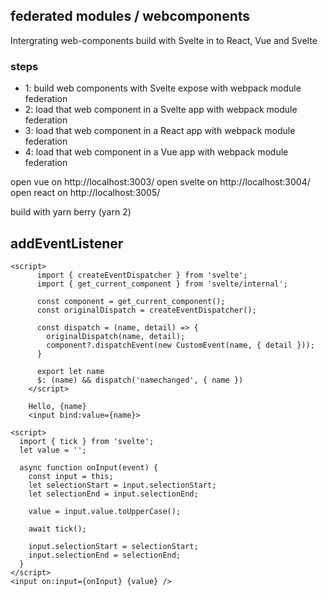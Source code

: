 ## federated modules / webcomponents 
Intergrating web-components build with Svelte in to React, Vue and Svelte

### steps
- 1: build  web components with Svelte expose with webpack module federation
- 2: load that web component in a Svelte app with webpack module federation
- 3: load that web component in a React app with webpack module federation
- 4: load that web component in a Vue app with webpack module federation

open vue on http://localhost:3003/
open svelte on http://localhost:3004/
open react on http://localhost:3005/

build with yarn berry (yarn 2)



## addEventListener


```sveltehtml
<script>
      import { createEventDispatcher } from 'svelte';
      import { get_current_component } from 'svelte/internal';
    
      const component = get_current_component();
      const originalDispatch = createEventDispatcher();
    
      const dispatch = (name, detail) => {
        originalDispatch(name, detail);
        component?.dispatchEvent(new CustomEvent(name, { detail }));
      }
    
      export let name
      $: (name) && dispatch('namechanged', { name })
    </script>
    
    Hello, {name}
    <input bind:value={name}>
```


```sveltehtml
<script>
  import { tick } from 'svelte';
  let value = '';

  async function onInput(event) {
    const input = this;
    let selectionStart = input.selectionStart;
    let selectionEnd = input.selectionEnd;

    value = input.value.toUpperCase();

    await tick();

    input.selectionStart = selectionStart;
    input.selectionEnd = selectionEnd;
  }
</script>
<input on:input={onInput} {value} />
```


